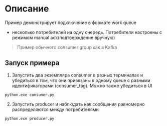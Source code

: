 # Описание
Пример демонстрирует подключение в формате work queue 
- несколько потребителей на одну очередь. Потребители настроены с режимом manual ack(подтверждение вручную)
> Пример обычного consumer group как в Kafka

## Запуск примера
1. Запустить два экземпляра consumer в разных терминалах и убедиться в том, 
что они привязаны к одному queue с разными идентификаторами (consumer_tag). Можно также убедиться в UI
```shell
python.exe consumer.py
```
2. Запустить producer и наблюдать как сообщения равномерно распределяются между потребителями
```shell
python.exe producer.py
```